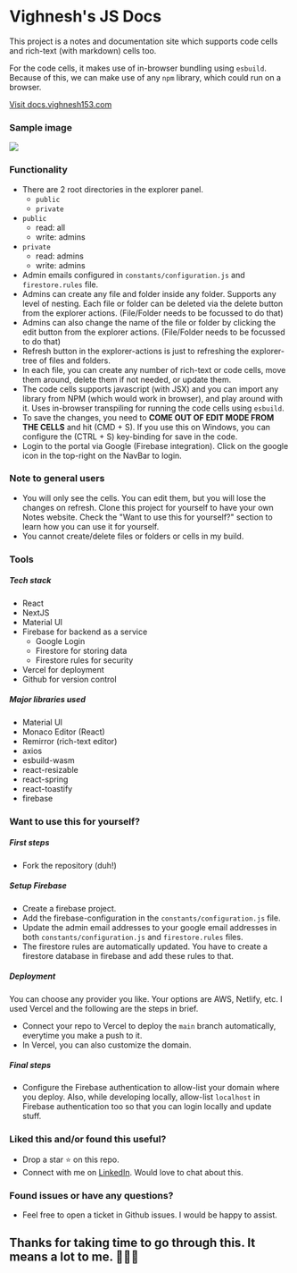 # Vighnesh's JS Docs

This project is a notes and documentation site which supports code cells 
and rich-text (with markdown) cells too. 

For the code cells, it makes use of in-browser bundling using `esbuild`. Because of 
this, we can make use of any `npm` library, which could run on a browser.

[Visit docs.vighnesh153.com](https://docs.vighnesh153.com)

### Sample image
![](https://i.imgur.com/krgq7mB.png)


### Functionality
* There are 2 root directories in the explorer panel. 
  - `public`
  - `private`
* `public`
  - read: all
  - write: admins
* `private`
    - read: admins
    - write: admins
* Admin emails configured in `constants/configuration.js` 
and `firestore.rules` file.
* Admins can create any file and folder inside any folder. Supports 
any level of nesting. Each file or folder can be deleted via the 
delete button from the explorer actions. (File/Folder needs to be 
focussed to do that)
* Admins can also change the name of the file or folder by clicking the
edit button from the explorer actions. (File/Folder needs to be 
focussed to do that) 
* Refresh button in the explorer-actions is just to refreshing the 
explorer-tree of files and folders.
* In each file, you can create any number of rich-text or code cells, 
move them around, delete them if not needed, or update them.
* The code cells supports javascript (with JSX) and you can import 
any library from NPM (which would work in browser), and play around 
with it. Uses in-browser transpiling for running the code cells using 
`esbuild`.
* To save the changes, you need to **COME OUT OF EDIT MODE FROM THE CELLS** 
and hit (CMD + S). If you use this on Windows, you can configure the
(CTRL + S) key-binding for save in the code.
* Login to the portal via Google (Firebase integration). Click on the 
google icon in the top-right on the NavBar to login.


### Note to general users
* You will only see the cells. You can edit them, but you will lose the 
changes on refresh. Clone this project for yourself to have your own 
Notes website. Check the "Want to use this for yourself?" section to learn 
how you can use it for yourself.
* You cannot create/delete files or folders or cells in my build. 


### Tools
##### Tech stack
* React
* NextJS
* Material UI
* Firebase for backend as a service
  - Google Login
  - Firestore for storing data
  - Firestore rules for security
* Vercel for deployment
* Github for version control

##### Major libraries used
* Material UI
* Monaco Editor (React)
* Remirror (rich-text editor)
* axios
* esbuild-wasm
* react-resizable
* react-spring
* react-toastify
* firebase


### Want to use this for yourself?
##### First steps
* Fork the repository (duh!)

##### Setup Firebase
* Create a firebase project.
* Add the firebase-configuration in the `constants/configuration.js` file.
* Update the admin email addresses to your google email addresses in both 
`constants/configuration.js` and `firestore.rules` files.
* The firestore rules are automatically updated. You have to create a 
firestore database in firebase and add these rules to that.

##### Deployment
You can choose any provider you like. Your options are AWS, Netlify, etc. 
I used Vercel and the following are the steps in brief.
* Connect your repo to Vercel to deploy the `main` branch 
automatically, everytime you make a push to it. 
* In Vercel, you can also customize the domain.

##### Final steps
* Configure the Firebase authentication to allow-list your domain 
where you deploy. Also, while developing locally, allow-list `localhost` 
in Firebase authentication too so that you can login locally and update 
stuff.


### Liked this and/or found this useful?
* Drop a star ⭐️ on this repo. 
* Connect with me on [LinkedIn](https://www.linkedin.com/in/vighnesh153/). Would love to chat about this.


### Found issues or have any questions?
* Feel free to open a ticket in Github issues. I would be happy to assist.



## Thanks for taking time to go through this. It means a lot to me. 🙏😍🥺 
